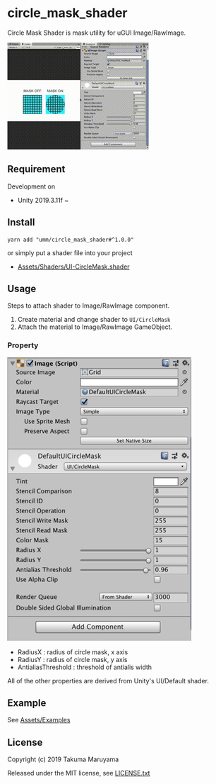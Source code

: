 # circle_mask_shader

Circle Mask Shader is mask utility for uGUI Image/RawImage.

![demo](Art/demo_320.gif)

## Requirement

Development on
- Unity 2019.3.11f ~

## Install

```shell
yarn add "umm/circle_mask_shader#^1.0.0"
```

or simply put a shader file into your project

- [Assets/Shaders/UI-CircleMask.shader](Assets/Shaders/UI-CircleMask.shader)

## Usage

Steps to attach shader to Image/RawImage component.

1. Create material and change shader to `UI/CircleMask`
2. Attach the material to Image/RawImage GameObject.

### Property

![property](./Art/property_small.png)

- RadiusX : radius of circle mask, x axis
- RadiusY : radius of circle mask, y axis
- AntialiasThreshold : threshold of antialis width

All of the other properties are derived from Unity's UI/Default shader.

## Example

See [Assets/Examples](Assets/Examples)

## License

Copyright (c) 2019 Takuma Maruyama

Released under the MIT license, see [LICENSE.txt](LICENSE.txt)
